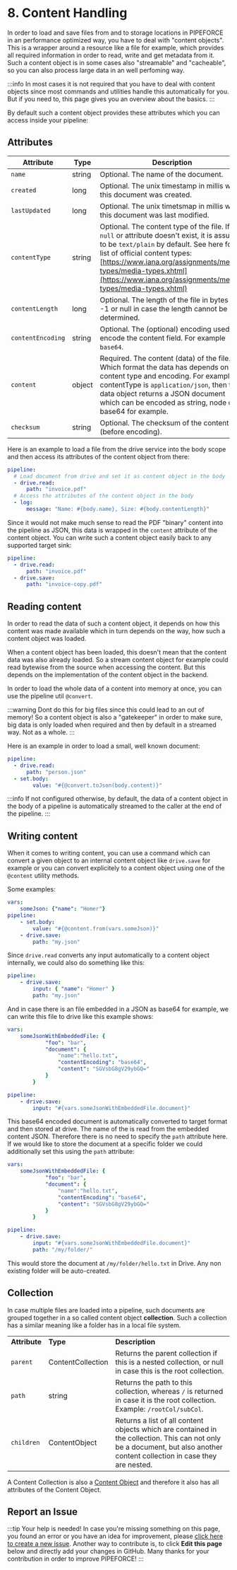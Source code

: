 # 8. Content Handling

In order to load and save files from and to storage locations in PIPEFORCE in an performance optimized way, you have to deal with "content objects". This is a wrapper around a resource like a file for example, which provides all required information in order to read, write and get metadata from it. Such a content object is in some cases also "streamable" and "cacheable", so you can also process large data in an well perfoming way. 

:::info
In most cases it is not required that you have to deal with content objects since most commands and utilities handle this automatically for you. But if you need to, this page gives you an overview about the basics.
:::

By default such a content object provides these attributes which you can access inside your pipeline:

## Attributes

| **Attribute** | **Type** | **Description** | 
| --- | --- | --- |
| `name` | string | Optional. The name of the document. |
| `created` | long | Optional. The unix timestamp in millis when this document was created. |
| `lastUpdated` | long | Optional. The unix timetsmap in millis when this document was last modified. |
| `contentType` | string | Optional. The content type of the file. If `null` or attribute doesn't exist, it is assumed to be `text/plain` by default. See here for a list of official content types: [https://www.iana.org/assignments/media-types/media-types.xhtml](https://www.iana.org/assignments/media-types/media-types.xhtml) |
| `contentLength` | long | Optional. The length of the file in bytes or -1 or null in case the length cannot be determined. |
| `contentEncoding` | string | Optional. The (optional) encoding used to encode the content field. For example `base64`. |
| `content` | object | Required. The content (data) of the file. Which format the data has depends on its content type and encoding. For example, if contentType is `application/json`, then the data object returns a JSON document which can be encoded as string, node or base64 for example. |
| `checksum` | string | Optional. The checksum of the content (before encoding). |

Here is an example to load a file from the drive service into the body scope and then access its attributes of the content object from there:

```yaml
pipeline:
  # Load document from drive and set it as content object in the body
  - drive.read:
      path: "invoice.pdf"
  # Access the attributes of the content object in the body
  - log:
      message: "Name: #{body.name}, Size: #{body.contentLength}" 
```

Since it would not make much sense to read the PDF "binary" content into the pipeline as JSON, this data is wrapped in the `content` attribute of the content object. You can write such a content object easily back to any supported target sink:

```yaml
pipeline:
  - drive.read:
      path: "invoice.pdf"
  - drive.save:
      path: "invoice-copy.pdf" 
```

## Reading content

In order to read the data of such a content object, it depends on how this content was made available which in turn depends on the way,
how such a content object was loaded.

When a content object has been loaded, this doesn't mean that the content data was also already loaded. So a stream content object for 
example could read bytewise from the source when accessing the content. But this depends on the implementation of the content object in the backend.

In order to load the whole data of a content into memory at once, you can use the pipeline util `@convert`. 

:::warning
Dont do this for big files since this could lead to an out of memory! So a content object is also a "gatekeeper" in order to make sure, big data is only loaded when required and then by default in a streamed way. Not as a whole.
:::

Here is an example in order to load a small, well known document:


```yaml
pipeline:
  - drive.read:
      path: "person.json"
  - set.body:
        value: "#{@convert.toJson(body.content)}"
```

:::info
If not configured otherwise, by default, the data of a content object in the body of a pipeline is automatically streamed to the caller at the end of the pipeline.
:::

## Writing content

When it comes to writing content, you can use a command which can convert a given object to an internal content object like `drive.save` for example or you can convert explicitely to a content object using one of the `@content` utility methods.

Some examples:

```yaml
vars:
    someJson: {"name": "Homer"}
pipeline:
    - set.body:
        value: "#{@content.from(vars.someJson)}"
    - drive.save:
        path: "my.json"
```

Since `drive.read` converts any input automatically to a content object internally, we could also do something like this:

```yaml
pipeline:
    - drive.save:
        input: { "name": "Homer" }
        path: "my.json"
```

And in case there is an file embedded in a JSON as base64 for example, we can write this file to drive like this example shows:

```yaml
vars:
    someJsonWithEmbeddedFile: {
            "foo": "bar", 
            "document": {
                "name":"hello.txt",
                "contentEncoding": "base64", 
                "content": "SGVsbG8gV29ybGQ="
            }
        }

pipeline:
    - drive.save:
        input: "#{vars.someJsonWithEmbeddedFile.document}"

```

This base64 encoded document is automatically converted to target format and then stored at drive. The name of the is read from the embedded content JSON. Therefore there is no need to specify the `path` attribute here. If we would like to store the document at a specific folder we could additionally set this using the `path` attribute:

```yaml
vars:
    someJsonWithEmbeddedFile: {
            "foo": "bar", 
            "document": {
                "name":"hello.txt",
                "contentEncoding": "base64", 
                "content": "SGVsbG8gV29ybGQ="
            }
        }

pipeline:
    - drive.save:
        input: "#{vars.someJsonWithEmbeddedFile.document}"
        path: "/my/folder/"

```

This would store the document at `/my/folder/hello.txt` in Drive. Any non existing folder will be auto-created.


## Collection

In case multiple files are loaded into a pipeline, such documents are grouped together in a so called content object **collection**. Such a collection has a similar meaning like a folder has in a local file system.

|     |     |     |
| --- | --- | --- |
| **Attribute** | **Type** | **Description** |
| `parent` | ContentCollection | Returns the parent collection if this is a nested collection, or null in case this is the root collection. |
| `path` | string | Returns the path to this collection, whereas `/` is returned in case it is the root collection. Example: `/rootCol/subCol`. |
| `children` | ContentObject | Returns a list of all content objects which are contained in the collection. This can not only be a document, but also another content collection in case they are nested. |

A Content Collection is also a [Content Object](#) and therefore it also has all attributes of the Content Object.

## Report an Issue
:::tip Your help is needed!
In case you're missing something on this page, you found an error or you have an idea for improvement, please [click here to create a new issue](https://github.com/pipeforce/pipeforce.github.io/issues/new). Another way to contribute is, to click **Edit this page** below and directly add your changes in GitHub. Many thanks for your contribution in order to improve PIPEFORCE!
:::
